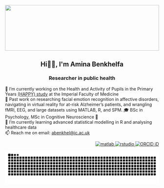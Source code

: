 <img src="https://github.com/abenkhel/abenkhel/blob/main/copying2.gif" width="100%" height="150"/>
<h2 align="center">Hi👋🏻, I'm Amina Benkhelfa</h1>
<h3 align="center">Researcher in public health</h3>

🔭 I’m currently working on the Health and Activity of Pupils in the Primary Years [(HAPPY) study](https://www.imperial.ac.uk/school-public-health/primary-care-and-public-health/research/child-health-unit/the-happy-study/) at the Imperial Faculty of Medicine <br/>
🔎 Past work on researching facial emotion recognition in affective disorders, navigating in virtual reality for at-risk Alzheimer’s patients, and wrangling fMRI, EEG, and large datasets using MATLAB, R, and SPM.
🎓 BSc in Psychology, MSc in Cognitive Neuroscience 🧠<br/>
🌱 I’m currently learning advanced statistical modelling in R and analysing healthcare data<br/>
📫 Reach me on email: abenkhel@ic.ac.uk<br/>

<p align="right"> <a href="https://www.mathworks.com/" target="_blank" rel="noreferrer"> <img src="https://upload.wikimedia.org/wikipedia/commons/2/21/Matlab_Logo.png" alt="matlab" width="40" height="40"/>  
  <a href="https://posit.co/download/rstudio-desktop/" target="_blank" rel="noreferrer"> <img src="https://cdn.jsdelivr.net/gh/devicons/devicon/icons/rstudio/rstudio-original.svg" alt="rstudio" width="40" height="40"/>
    <a href="https://orcid.org/0009-0007-9006-3222" target="_blank" rel="noreferrer"> <img src="https://orcid.org/sites/default/files/images/orcid_128x128.png" alt="ORCID iD" width="40" height="40" />
   </a> </p>

<picture>
  <source media="(prefers-color-scheme: dark)" srcset="https://raw.githubusercontent.com/abenkhel/abenkhel/output/github-contribution-grid-snake-dark.svg">
  <source media="(prefers-color-scheme: light)" srcset="https://raw.githubusercontent.com/abenkhel/abenkhel/output/github-contribution-grid-snake.svg">
  <img alt="github contribution grid snake animation" src="https://raw.githubusercontent.com/abenkhel/abenkhel/output/github-contribution-grid-snake.svg">
</picture> 
